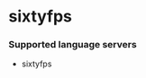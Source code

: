 # sixtyfps
<!--- THIS DOCUMENT IS AUTOMATICALLY GENERATED, DON'T EDIT IT -->

### Supported language servers

- sixtyfps
